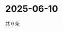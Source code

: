 # 2025-06-10

共 0 条

<!-- BEGIN ZHIHUQUESTIONS -->
<!-- 最后更新时间 Tue Jun 10 2025 10:44:23 GMT+0800 (China Standard Time) -->

<!-- END ZHIHUQUESTIONS -->
